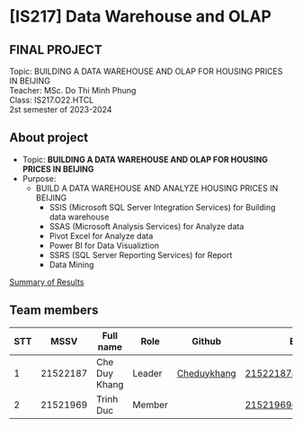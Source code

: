 # [IS217] Data Warehouse and OLAP
<h2>FINAL PROJECT</h2>
Topic:  BUILDING A DATA WAREHOUSE AND OLAP FOR HOUSING PRICES IN BEIJING<br>
Teacher: MSc. Do Thi Minh Phung <br>
Class: IS217.O22.HTCL<br>
2st semester of 2023-2024 <br>

## About  project
* Topic: **BUILDING A DATA WAREHOUSE AND OLAP FOR HOUSING PRICES IN BEIJING**
* Purpose:
  - BUILD A DATA WAREHOUSE AND ANALYZE HOUSING PRICES IN BEIJING
    - SSIS (Microsoft SQL Server Integration Services) for Building data warehouse
    - SSAS (Microsoft Analysis Services) for Analyze data
    - Pivot Excel for Analyze data
    - Power BI for Data Visualiztion
    - SSRS (SQL Server Reporting Services) for Report
    - Data Mining
  
[Summary of Results](https://github.com/Cheduykhang/DATA_WAREHOUSE_AND_OLAP_FOR_HOUSING_PRICES_IN_BEIJING/blob/main/Slide/Slide_Summary.pptx)

## Team members
| STT | MSSV | Full name | Role | Github | Email |
| --- | --- | --- | --- | --- | --- |
| 1 | 21522187 | Che Duy Khang | Leader | [Cheduykhang](https://github.com/Cheduykhang)| 21522187@gm.uit.edu.vn
| 2 | 21521969 | Trinh Duc | Member |  | 21521969@gm.uit.edu.vn
